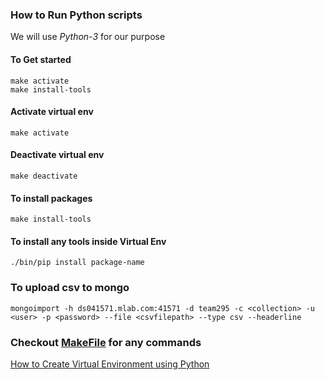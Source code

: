 ### How to Run Python scripts
We will use *Python-3* for our purpose



#### To Get started
```
make activate
make install-tools
```


#### Activate virtual env
```
make activate
```

#### Deactivate virtual env
```
make deactivate
```

#### To install packages
```
make install-tools
```

#### To install any tools inside Virtual Env
```
./bin/pip install package-name

```

### To upload csv to mongo
```
mongoimport -h ds041571.mlab.com:41571 -d team295 -c <collection> -u <user> -p <password> --file <csvfilepath> --type csv --headerline 
```


### Checkout [MakeFile](./MakeFile) for any commands

[How to Create Virtual Environment using Python](https://gist.github.com/pandafulmanda/730a9355e088a9970b18275cb9eadef3)